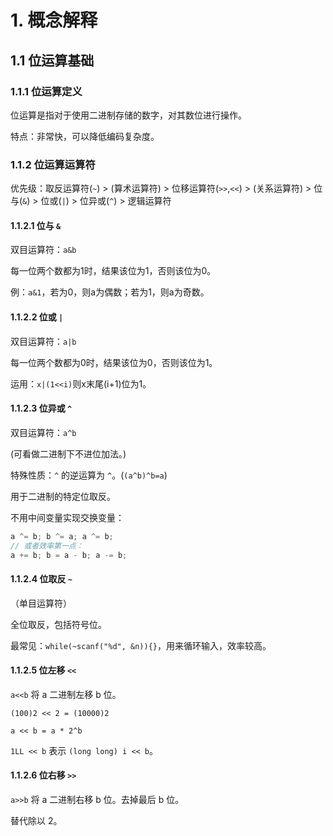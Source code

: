 # 1. 概念解释

## 1.1 位运算基础

### 1.1.1 位运算定义

位运算是指对于使用二进制存储的数字，对其数位进行操作。

特点：非常快，可以降低编码复杂度。

### 1.1.2 位运算运算符

优先级：取反运算符(`~`) > (算术运算符) > 位移运算符(`>>`,`<<`) > (关系运算符) > 位与(`&`) > 位或(`|`) > 位异或(`^`) > 逻辑运算符

#### 1.1.2.1 位与 `&`

双目运算符：`a&b`

每一位两个数都为1时，结果该位为1，否则该位为0。

例：`a&1`，若为0，则a为偶数；若为1，则a为奇数。

#### 1.1.2.2 位或 `|`

双目运算符：`a|b`

每一位两个数都为0时，结果该位为0，否则该位为1。

运用：`x|(1<<i)`则x末尾(i+1)位为1。

#### 1.1.2.3 位异或 `^`

双目运算符：`a^b`

(可看做二进制下不进位加法。)

特殊性质：`^` 的逆运算为 `^`。(`(a^b)^b=a`)

用于二进制的特定位取反。

不用中间变量实现交换变量：

```c++
a ^= b; b ^= a; a ^= b;
// 或者效率第一点：
a += b; b = a - b; a -= b;
```

#### 1.1.2.4 位取反 `~`

（单目运算符）

全位取反，包括符号位。

最常见：`while(~scanf("%d", &n)){}`，用来循环输入，效率较高。

#### 1.1.2.5 位左移 `<<`

`a<<b` 将 a 二进制左移 b 位。

`(100)2 << 2 = (10000)2`

`a << b = a * 2^b`

`1LL << b` 表示 `(long long) i << b`。

#### 1.1.2.6 位右移 `>>`

`a>>b` 将 a 二进制右移 b 位。去掉最后 b 位。

替代除以 2。
